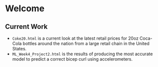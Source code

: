 # Welcome  
## Current Work  
- `Coke20.html` is a current look at the latest retail prices for 20oz Coca-Cola bottles around the nation from a large retail chain in the United States.  
- `ML_Week4_Project2.html` is the results of producing the most accurate model to predict a correct bicep curl using accelerometers.
